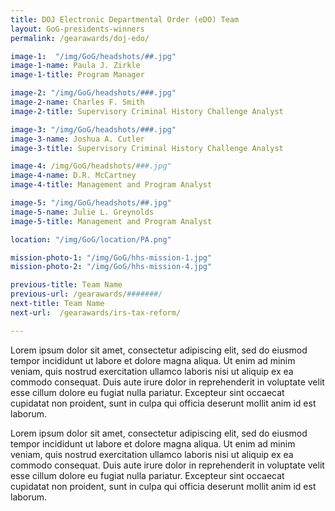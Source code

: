 ```yaml
---
title: DOJ Electronic Departmental Order (eDO) Team
layout: GoG-presidents-winners
permalink: /gearawards/doj-edo/

image-1:  "/img/GoG/headshots/##.jpg"
image-1-name: Paula J. Zirkle
image-1-title: Program Manager

image-2: "/img/GoG/headshots/###.jpg"
image-2-name: Charles F. Smith
image-2-title: Supervisory Criminal History Challenge Analyst

image-3: "/img/GoG/headshots/###.jpg"
image-3-name: Joshua A. Cutler
image-3-title: Supervisory Criminal History Challenge Analyst

image-4: /img/GoG/headshots/###.jpg"
image-4-name: D.R. McCartney
image-4-title: Management and Program Analyst

image-5: "/img/GoG/headshots/##.jpg"
image-5-name: Julie L. Greynolds    
image-5-title: Management and Program Analyst

location: "/img/GoG/location/PA.png"

mission-photo-1: "/img/GoG/hhs-mission-1.jpg"
mission-photo-2: "/img/GoG/hhs-mission-4.jpg"

previous-title: Team Name
previous-url: /gearawards/#######/
next-title: Team Name
next-url:  /gearawards/irs-tax-reform/

---
```

Lorem ipsum dolor sit amet, consectetur adipiscing elit, sed do eiusmod tempor incididunt ut labore et dolore magna aliqua. Ut enim ad minim veniam, quis nostrud exercitation ullamco laboris nisi ut aliquip ex ea commodo consequat. Duis aute irure dolor in reprehenderit in voluptate velit esse cillum dolore eu fugiat nulla pariatur. Excepteur sint occaecat cupidatat non proident, sunt in culpa qui officia deserunt mollit anim id est laborum.

Lorem ipsum dolor sit amet, consectetur adipiscing elit, sed do eiusmod tempor incididunt ut labore et dolore magna aliqua. Ut enim ad minim veniam, quis nostrud exercitation ullamco laboris nisi ut aliquip ex ea commodo consequat. Duis aute irure dolor in reprehenderit in voluptate velit esse cillum dolore eu fugiat nulla pariatur. Excepteur sint occaecat cupidatat non proident, sunt in culpa qui officia deserunt mollit anim id est laborum.
